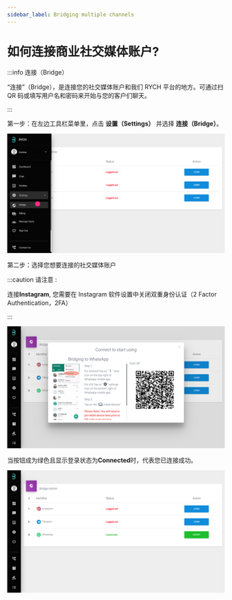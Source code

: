 ```yaml
---
sidebar_label: Bridging multiple channels
---
```


# 如何连接商业社交媒体账户?

:::info 连接（Bridge）

“连接”（Bridge），是连接您的社交媒体账户和我们 RYCH 平台的地方。可通过扫 QR 码或填写用户名和密码来开始与您的客户们聊天。

:::

第一步：在左边工具栏菜单里，点击 **设置（Settings）** 并选择 **连接（Bridge）**。

![image info](../../../static/img/q3/step1.png)

第二步：选择您想要连接的社交媒体账户

:::caution 请注意 :

连接**Instagram**, 您需要在 Instagram 软件设置中关闭双重身份认证（2 Factor Authentication，2FA）

:::

![image info](../../../static/img/q3/step2.png)

当按钮成为绿色且显示登录状态为**Connected**时，代表您已连接成功。

![image info](../../../static/img/q3/step3.png)
